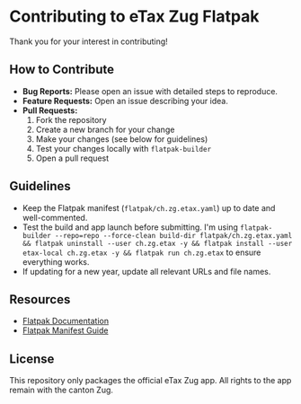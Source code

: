 # Contributing to eTax Zug Flatpak

Thank you for your interest in contributing!

## How to Contribute

- **Bug Reports:** Please open an issue with detailed steps to reproduce.
- **Feature Requests:** Open an issue describing your idea.
- **Pull Requests:**
  1. Fork the repository
  2. Create a new branch for your change
  3. Make your changes (see below for guidelines)
  4. Test your changes locally with `flatpak-builder`
  5. Open a pull request

## Guidelines

- Keep the Flatpak manifest (`flatpak/ch.zg.etax.yaml`) up to date and well-commented.
- Test the build and app launch before submitting. I'm using `flatpak-builder --repo=repo --force-clean build-dir flatpak/ch.zg.etax.yaml && flatpak uninstall --user ch.zg.etax -y && flatpak install --user etax-local ch.zg.etax -y && flatpak run ch.zg.etax` to ensure everything works.
- If updating for a new year, update all relevant URLs and file names.

## Resources

- [Flatpak Documentation](https://docs.flatpak.org/en/latest/)
- [Flatpak Manifest Guide](https://docs.flatpak.org/en/latest/first-build.html)

## License

This repository only packages the official eTax Zug app. All rights to the app remain with the canton Zug.
